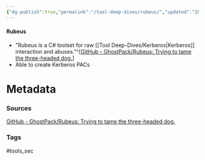 ```yaml
---
{"dg-publish":true,"permalink":"/tool-deep-dives/rubeus/","updated":"2024-08-07T09:43:54.439-07:00"}
---
```


#### Rubeus
- "Rubeus is a C# toolset for raw [[Tool Deep-Dives/Kerberos\|Kerberos]] interaction and abuses."^[[GitHub - GhostPack/Rubeus: Trying to tame the three-headed dog.](https://github.com/GhostPack/Rubeus)]
- Able to create Kerberos PACs






# Metadata

### Sources
[GitHub - GhostPack/Rubeus: Trying to tame the three-headed dog.](https://github.com/GhostPack/Rubeus)

### Tags
#tools_sec 
